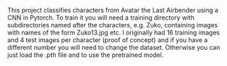 This project classifies characters from Avatar the Last Airbender using a CNN in Pytorch.
To train it you will need a training directory with subdirectories
named after the characters, e.g. Zuko, containing images with names of the form Zuko13.jpg etc. I originally had 16 training images and 4 test images per character (proof of concept) and if you have a different number you will need to change the dataset. Otherwise you can just load the .pth file and to use the pretrained model.  
